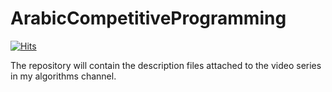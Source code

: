 ArabicCompetitiveProgramming
============================
[![Hits](https://hits.seeyoufarm.com/api/count/incr/badge.svg?url=https%3A%2F%2Fgithub.com%2Fmostafa-saad%2FArabicCompetitiveProgramming&count_bg=%2379C83D&title_bg=%23555555&icon=&icon_color=%23E7E7E7&title=PAGE+VIEWS&edge_flat=false)](https://hits.seeyoufarm.com)

The repository will contain the description files attached to the video series in my algorithms channel.
